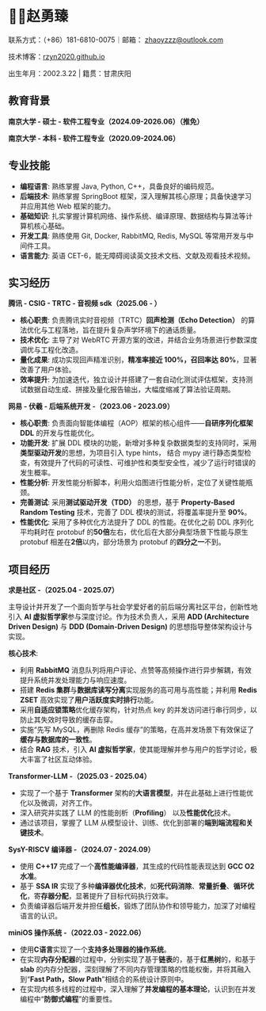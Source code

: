 # 🧑‍💻赵勇臻

联系方式：（+86）181-6810-0075｜邮箱： [zhaoyzzz@outlook.com](mailto:zhaoyzzz@outlook.com) 

技术博客：[rzyn2020.github.io](https://rzyn2020.github.io/)

出生年月：2002.3.22 | 籍贯：甘肃庆阳

## 教育背景

**南京大学 - 硕士 - 软件工程专业（2024.09-2026.06）（推免）**

**南京大学 - 本科 - 软件工程专业（2020.09-2024.06）**

## 专业技能

+ **编程语言**: 熟练掌握 Java, Python, C++，具备良好的编码规范。
+ **后端技术**: 熟练掌握 SpringBoot 框架，深入理解其核心原理；具备快速学习并应用其他 Web 框架的能力。
+ **基础知识**: 扎实掌握计算机网络、操作系统、编译原理、数据结构与算法等计算机核心基础。
+ **开发工具**: 熟练使用 Git, Docker, RabbitMQ, Redis, MySQL 等常用开发与中间件工具。
+ **语言能力**: 英语 CET-6，能无障碍阅读英文技术文档、文献及观看技术视频。

## 实习经历

**腾讯 - CSIG - TRTC - 音视频 sdk（2025.06 - ）**

+ **核心职责**: 负责腾讯实时音视频（TRTC）**回声检测（Echo Detection）** 的算法优化与工程落地，旨在提升复杂声学环境下的通话质量。
+ **技术优化**: 主导了对 WebRTC 开源方案的改进，并结合业务场景进行参数深度调优与工程化改造。
+ **量化成果**: 成功实现回声精准识别，**精准率接近 100%，召回率达 80%**，显著改善了用户体验。
+ **效率提升**: 为加速迭代，独立设计并搭建了一套自动化测试评估框架，支持测试数据自动生成、拼接及量化报告输出，大幅度缩减了算法验证周期。

**网易 - 伏羲 - 后端系统开发 -（2023.06 - 2023.09）**

+ **核心职责**: 负责面向智能体编程（AOP）框架的核心组件——**自研序列化框架 DDL** 的开发与性能优化。
+ **功能开发**: 扩展 DDL 模块的功能，新增对多种复杂数据类型的支持同时，采用**类型驱动开发**的思想，为项目引入 type hints， 结合 mypy 进行静态类型检查，有效提升了代码的可读性、可维护性和类型安全性，减少了运行时错误的发生概率。
+ **性能分析**: 开发性能分析脚本，利用火焰图进行性能分析，定位了关键性能瓶颈。
+ **完善测试**: 采用**测试驱动开发（TDD）** 的思想，基于 **Property-Based Random Testing** 技术，完善了 DDL 模块的测试，将覆盖率提升至 **90%**。
+ **性能优化**: 采用了多种优化方法提升了 DDL 的性能。在优化之前 DDL 序列化平均耗时在 protobuf 的**50倍**左右，优化后在大部分典型场景下性能与原生 protobuf 相差在**2倍**以内，部分场景为 protobuf 的**四分之一**不到。

## 项目经历

**求是社区 -（2025.04 - 2025.07）**

主导设计并开发了一个面向哲学与社会学爱好者的前后端分离社区平台，创新性地引入 **AI 虚拟哲学家**参与深度讨论。作为技术负责人，采用 **ADD (Architecture Driven Design)** 与 **DDD (Domain-Driven Design)** 的思想指导整体架构设计与实现。

**核心技术**:

+ 利用 **RabbitMQ** 消息队列将用户评论、点赞等高频操作进行异步解耦，有效提升系统并发处理能力与响应速度。
+ 搭建 **Redis 集群**与**数据库读写分离**实现服务的高可用与高性能；并利用 **Redis ZSET** 高效实现了**用户活跃度实时排行**功能。
+ 采用**自适应锁策略**优化缓存架构，针对热点 key 的并发访问进行串行同步，以防止其失效时导致的缓存击穿。
+ 实施“先写 MySQL，再删除 Redis 缓存”的策略，在高并发场景下有效保证了**缓存与数据库的一致性**。
+ 结合 **RAG** 技术，引入 **AI 虚拟哲学家**，使其能理解并参与用户的哲学讨论，极大丰富了社区互动体验。

**Transformer-LLM -（2025.03 - 2025.04）**

- 实现了一个基于 **Transformer** 架构的**大语言模型**，并在此基础上进行性能优化以及微调，对齐工作。
- 深入研究并实践了 LLM 的性能剖析（**Profiling**） 以及**性能优化**技术。
- 通过该项目，掌握了 LLM 从模型设计、训练、优化到部署的**端到端流程和关键技术**。

**SysY-RISCV 编译器 -（2024.07 - 2024.09）**

- 使用 **C++17** 完成了一个**高性能编译器**，其生成的代码性能表现达到 **GCC O2 水准**。
- 基于 **SSA IR** 实现了多种**编译器优化技术**，如**死代码消除**、**常量折叠**、**循环优化**，寄**存器分配**，显著提升了目标代码执行效率。
- 负责编译器后端开发并担任**组长**，锻炼了团队协作和领导能力，加深了对编程语言的认识。

**miniOS 操作系统 -（2022.03 - 2022.06）**

- 使用**C语言**实现了一个**支持多处理器的操作系统**。
- 在实现**内存分配器**的过程中，分别实现了基于**链表**的，基于**红黑树**的，和基于 **slab** 的内存分配器，深刻理解了不同内存管理策略的性能权衡，并将其融入到“**Fast Path，Slow Path**”相结合的系统设计原则中。
- 在实现内核多线程的过程中，深入理解了**并发编程的基本理论**，认识到在并发编程中“**防御式编程**”的重要性。
